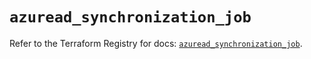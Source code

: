 # `azuread_synchronization_job`

Refer to the Terraform Registry for docs: [`azuread_synchronization_job`](https://registry.terraform.io/providers/hashicorp/azuread/2.49.0/docs/resources/synchronization_job).
